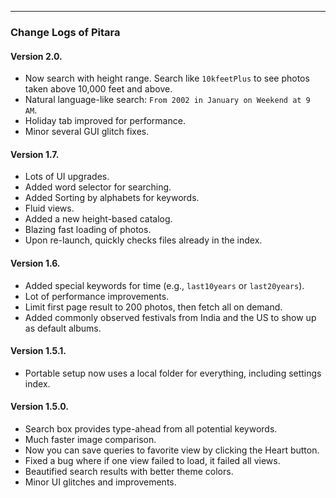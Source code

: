 ﻿---

### Change Logs of Pitara

#### Version 2.0.
- Now search with height range. Search like `10kfeetPlus` to see photos taken above 10,000 feet and above.
- Natural language-like search: `From 2002 in January on Weekend at 9 AM`.
- Holiday tab improved for performance.
- Minor several GUI glitch fixes.

#### Version 1.7.
- Lots of UI upgrades.
- Added word selector for searching.
- Added Sorting by alphabets for keywords.
- Fluid views.
- Added a new height-based catalog.
- Blazing fast loading of photos.
- Upon re-launch, quickly checks files already in the index.

#### Version 1.6.
- Added special keywords for time (e.g., `last10years` or `last20years`).
- Lot of performance improvements.
- Limit first page result to 200 photos, then fetch all on demand.
- Added commonly observed festivals from India and the US to show up as default albums.

#### Version 1.5.1.
- Portable setup now uses a local folder for everything, including settings index.

#### Version 1.5.0.
- Search box provides type-ahead from all potential keywords.
- Much faster image comparison.
- Now you can save queries to favorite view by clicking the Heart button.
- Fixed a bug where if one view failed to load, it failed all views.
- Beautified search results with better theme colors.
- Minor UI glitches and improvements.
